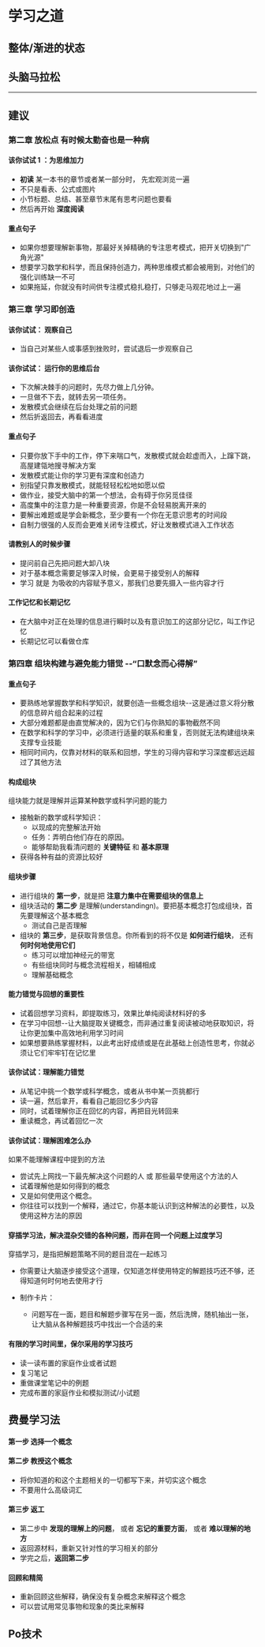 # 学习之道
## 整体/渐进的状态

## 头脑马拉松

----
## 建议
### 第二章 放松点 有时候太勤奋也是一种病
#### 该你试试 1 ：为思维加力
* **初读** 某一本书的章节或者某一部分时， 先宏观浏览一遍
* 不只是看表、公式或图片
* 小节标题、总结、甚至章节末尾有思考问题也要看
* 然后再开始 **深度阅读**

#### 重点句子
* 如果你想要理解新事物，那最好关掉精确的专注思考模式，把开关切换到"广角光源"
* 想要学习数学和科学，而且保持创造力，两种思维模式都会被用到，对他们的强化训练缺一不可
* 如果拖延，你就没有时间供专注模式稳扎稳打，只够走马观花地过上一遍

### 第三章 学习即创造
#### 该你试试： 观察自己
* 当自己对某些人或事感到挫败时，尝试退后一步观察自己

#### 该你试试： 运行你的思维后台
* 下次解决棘手的问题时，先尽力做上几分钟。
* 一旦做不下去，就转去另一项任务。
* 发散模式会继续在后台处理之前的问题
* 然后折返回去，再看看进度

#### 重点句子
* 只要你放下手中的工作，停下来喘口气，发散模式就会趁虚而入，上蹿下跳，高屋建瓴地搜寻解决方案
* 发散模式能让你的学习更有深度和创造力
* 别指望只靠发散模式，就能轻轻松松地如愿以偿
* 做作业，接受大脑中的第一个想法，会有碍于你另觅佳径
* 高度集中的注意力是一种重要资源，你是不会轻易脱离开来的
* 要解出难题或是学会新概念，至少要有一个你在无意识思考的时间段
* 自制力很强的人反而会更难关闭专注模式，好让发散模式进入工作状态

#### 请教别人的时候步骤
* 提问前自己先把问题大卸八块
* 对于基本概念需要足够深入时候，会更易于接受别人的解释
* 学习 就是 为吸收的内容赋予意义，那我们总要先摄入一些内容才行

#### 工作记忆和长期记忆
* 在大脑中对正在处理的信息进行瞬时以及有意识加工的这部分记忆，叫工作记忆
* 长期记忆可以看做仓库

### 第四章 组块构建与避免能力错觉 --“口默念而心得解”
#### 重点句子
* 要熟练地掌握数学和科学知识，就要创造一些概念组块--这是通过意义将分散的信息碎片组合起来的过程
* 大部分难题都是由直觉解决的，因为它们与你熟知的事物截然不同
* 在数学和科学的学习中，必须进行适量的联系和重复，否则就无法构建组块来支撑专业技能
* 相同时间内，仅靠对材料的联系和回想，学生的习得内容和学习深度都远远超过了其他方法

#### 构成组块
组块能力就是理解并运算某种数学或科学问题的能力
* 接触新的数学或科学知识：
  * 以现成的完整解法开始
  * 任务：弄明白他们存在的原因。
  * 能够帮助我看清问题的 **关键特征** 和 **基本原理**
* 获得各种有益的资源比较好

#### 组块步骤
* 进行组块的 **第一步**，就是把 **注意力集中在需要组块的信息上**
* 组块活动的 **第二步** 是理解(understandingn)。要把基本概念打包成组块，首先要理解这个基本概念
  * 测试自己是否理解
* 组块的 **第三步**，是获取背景信息。你所看到的将不仅是 **如何进行组块**， 还有 **何时何地使用它们**
  * 练习可以增加神经元的带宽
  * 有些组块同时与概念流程相关，相辅相成
  * 理解基础概念

#### 能力错觉与回想的重要性
* 试着回想学习资料，即提取练习，效果比单纯阅读材料好的多
* 在学习中回想--让大脑提取关键概念，而非通过重复阅读被动地获取知识，将让你更加集中高效地利用学习时间
* 如果想要熟练掌握材料，以此考出好成绩或是在此基础上创造性思考，你就必须让它们牢牢钉在记忆里


#### 该你试试：理解能力错觉
* 从笔记中挑一个数学或科学概念，或者从书中某一页挑都行
* 读一遍，然后拿开，看看自己能回忆多少内容
* 同时，试着理解你正在回忆的内容，再把目光转回来
* 重读概念，再试着回忆一次

#### 该你试试：理解困难怎么办
如果不能理解课程中提到的方法
* 尝试先上网找一下最先解决这个问题的人 或 那些最早使用这个方法的人
* 试着理解他是如何得到的概念
* 又是如何使用这个概念。
* 你往往可以找到一个解释，通过它，你基本能认识到这种解法的必要性，以及使用这种方法的原因

#### 穿插学习法，解决混杂交错的各种问题，而非在同一个问题上过度学习
穿插学习，是指把解题策略不同的题目混在一起练习
* 你需要让大脑逐步接受这个道理，仅知道怎样使用特定的解题技巧还不够，还得知道何时何地去使用才行

* 制作卡片：
  * 问题写在一面，题目和解题步骤写在另一面，然后洗牌，随机抽出一张，让大脑从各种解题技巧中找出一个合适的来

#### 有限的学习时间里，保尔采用的学习技巧
* 读一读布置的家庭作业或者试题
* 复习笔记
* 重做课堂笔记中的例题
* 完成布置的家庭作业和模拟测试/小试题

## 费曼学习法
#### 第一步 选择一个概念
#### 第二步 教授这个概念
* 将你知道的和这个主题相关的一切都写下来，并切实这个概念
* 不要用什么高级词汇

#### 第三步 返工
* 第二步中 **发现的理解上的问题**， 或者 **忘记的重要方面**， 或者 **难以理解的地方**
* 返回源材料，重新又针对性的学习相关的部分
* 学完之后，**返回第二步**

#### 回顾和精简
* 重新回顾这些解释，确保没有复杂概念来解释这个概念
* 可以尝试用常见事物和现象的类比来解释


## Po技术
